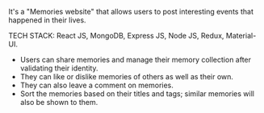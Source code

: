 It's a "Memories website" that allows users to post interesting events that happened in their lives.

TECH STACK: React JS, MongoDB, Express JS, Node JS, Redux, Material-UI.

- Users can share memories and manage their memory collection after validating their identity.
- They can like or dislike memories of others as well as their own.
- They can also leave a comment on memories. 
- Sort the memories based on their titles and tags; similar memories will also be shown to them.
